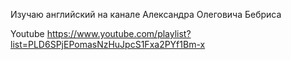 Изучаю английский на канале Александра Олеговича Бебриса

Youtube https://www.youtube.com/playlist?list=PLD6SPjEPomasNzHuJpcS1Fxa2PYf1Bm-x
